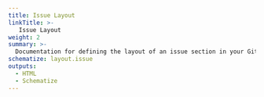 ```yaml
---
title: Issue Layout
linkTitle: >-
   Issue Layout
weight: 2
summary: >-
  Documentation for defining the layout of an issue section in your GitHub dashboard.
schematize: layout.issue
outputs:
  - HTML
  - Schematize
---
```



